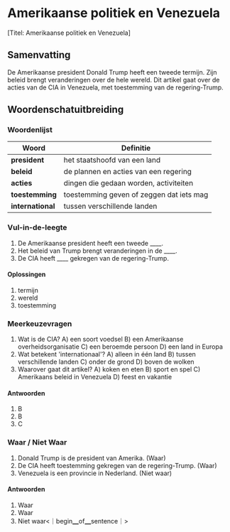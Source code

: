 # Amerikaanse politiek en Venezuela

[Titel: Amerikaanse politiek en Venezuela]

## Samenvatting
De Amerikaanse president Donald Trump heeft een tweede termijn. Zijn beleid brengt veranderingen over de hele wereld. Dit artikel gaat over de acties van de CIA in Venezuela, met toestemming van de regering-Trump.

## Woordenschatuitbreiding

### Woordenlijst

| Woord | Definitie |
|-------|-----------|
| **president** | het staatshoofd van een land |
| **beleid** | de plannen en acties van een regering |
| **acties** | dingen die gedaan worden, activiteiten |
| **toestemming** | toestemming geven of zeggen dat iets mag |
| **international** | tussen verschillende landen |

### Vul-in-de-leegte
1. De Amerikaanse president heeft een tweede ____.
2. Het beleid van Trump brengt veranderingen in de ____.
3. De CIA heeft ____ gekregen van de regering-Trump.
#### Oplossingen
1. termijn
2. wereld
3. toestemming

### Meerkeuzevragen
1. Wat is de CIA?
A) een soort voedsel
B) een Amerikaanse overheidsorganisatie
C) een beroemde persoon
D) een land in Europa
2. Wat betekent 'internationaal'?
A) alleen in één land
B) tussen verschillende landen
C) onder de grond
D) boven de wolken
3. Waarover gaat dit artikel?
A) koken en eten
B) sport en spel
C) Amerikaans beleid in Venezuela
D) feest en vakantie
#### Antwoorden
1. B
2. B
3. C

### Waar / Niet Waar
1. Donald Trump is de president van Amerika. (Waar)
2. De CIA heeft toestemming gekregen van de regering-Trump. (Waar)
3. Venezuela is een provincie in Nederland. (Niet waar)
#### Antwoorden
1. Waar
2. Waar
3. Niet waar<｜begin▁of▁sentence｜>